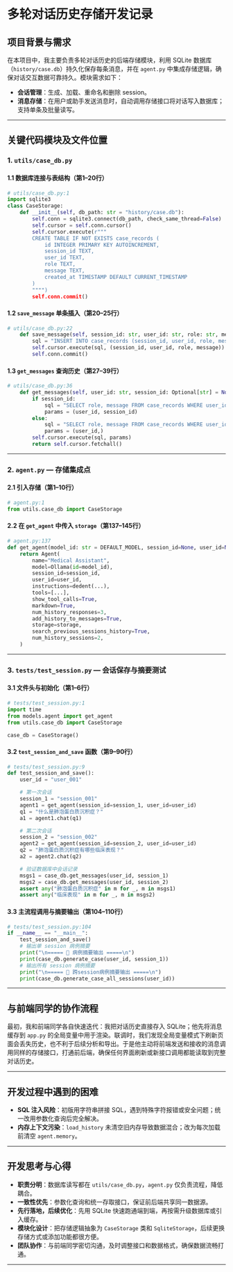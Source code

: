 # 多轮对话历史存储开发记录

## 项目背景与需求

在本项目中，我主要负责多轮对话历史的后端存储模块，利用 SQLite 数据库（`history/case.db`）持久化保存每条消息，并在 `agent.py` 中集成存储逻辑，确保对话交互数据可靠持久。模块需求如下：

* **会话管理**：生成、加载、重命名和删除 session。
* **消息存储**：在用户或助手发送消息时，自动调用存储接口将对话写入数据库；支持单条及批量读写。

---

## 关键代码模块及文件位置

### 1. `utils/case_db.py`

#### 1.1 数据库连接与表结构（第1–20行）

```python
# utils/case_db.py:1
import sqlite3
class CaseStorage:
    def __init__(self, db_path: str = "history/case.db"):
        self.conn = sqlite3.connect(db_path, check_same_thread=False)
        self.cursor = self.conn.cursor()
        self.cursor.execute(r"""
        CREATE TABLE IF NOT EXISTS case_records (
            id INTEGER PRIMARY KEY AUTOINCREMENT,
            session_id TEXT,
            user_id TEXT,
            role TEXT,
            message TEXT,
            created_at TIMESTAMP DEFAULT CURRENT_TIMESTAMP
        )
        """")
        self.conn.commit()
```

#### 1.2 `save_message` 单条插入（第20–25行）

```python
# utils/case_db.py:22
    def save_message(self, session_id: str, user_id: str, role: str, message: str) -> None:
        sql = "INSERT INTO case_records (session_id, user_id, role, message) VALUES (?, ?, ?, ?)"
        self.cursor.execute(sql, (session_id, user_id, role, message))
        self.conn.commit()
```

#### 1.3 `get_messages` 查询历史（第27–39行）

```python
# utils/case_db.py:36
    def get_messages(self, user_id: str, session_id: Optional[str] = None) -> List[Tuple[str, str]]:
        if session_id:
            sql = "SELECT role, message FROM case_records WHERE user_id=? AND session_id=? ORDER BY id"
            params = (user_id, session_id)
        else:
            sql = "SELECT role, message FROM case_records WHERE user_id=? ORDER BY id"
            params = (user_id,)
        self.cursor.execute(sql, params)
        return self.cursor.fetchall()
```


---

### 2. `agent.py` — 存储集成点

#### 2.1 引入存储（第1–10行）

```python
# agent.py:1
from utils.case_db import CaseStorage

```

#### 2.2 在 `get_agent` 中传入 `storage`（第137–145行）
```python
# agent.py:137
def get_agent(model_id: str = DEFAULT_MODEL, session_id=None, user_id=None) -> Agent:
    return Agent(
        name="Medical Assistant",
        model=Ollama(id=model_id),
        session_id=session_id,
        user_id=user_id,
        instructions=dedent(...),
        tools=[...],
        show_tool_calls=True,
        markdown=True,
        num_history_responses=3,
        add_history_to_messages=True,
        storage=storage,
        search_previous_sessions_history=True,
        num_history_sessions=2,
    )
```


---

### 3. `tests/test_session.py` — 会话保存与摘要测试

#### 3.1 文件头与初始化（第1–6行）

```python
# tests/test_session.py:1
import time
from models.agent import get_agent
from utils.case_db import CaseStorage

case_db = CaseStorage()
```

#### 3.2 `test_session_and_save` 函数（第9–90行）

```python
# tests/test_session.py:9
def test_session_and_save():
    user_id = "user_001"

    # 第一次会话
    session_1 = "session_001"
    agent1 = get_agent(session_id=session_1, user_id=user_id)
    q1 = "什么是肺泡蛋白质沉积症？"
    a1 = agent1.chat(q1)

    # 第二次会话
    session_2 = "session_002"
    agent2 = get_agent(session_id=session_2, user_id=user_id)
    q2 = "肺泡蛋白质沉积症有哪些临床表现？"
    a2 = agent2.chat(q2)

    # 验证数据库中会话记录
    msgs1 = case_db.get_messages(user_id, session_1)
    msgs2 = case_db.get_messages(user_id, session_2)
    assert any("肺泡蛋白质沉积症" in m for _, m in msgs1)
    assert any("临床表现" in m for _, m in msgs2)
```

#### 3.3 主流程调用与摘要输出（第104–110行）

```python
# tests/test_session.py:104
if __name__ == "__main__":
    test_session_and_save()
    # 输出单 session 病例摘要
    print("\n===== 📝 病例摘要输出 =====\n")
    print(case_db.generate_case(user_id, session_1))
    # 输出所有 session 病例摘要
    print("\n===== 📝 跨session病例摘要输出 =====\n")
    print(case_db.generate_case_all_sessions(user_id))
```

---

## 与前端同学的协作流程

最初，我和前端同学各自快速迭代：我把对话历史直接存入 SQLite；他先将消息缓存到 `app.py` 的全局变量中用于渲染。联调时，我们发现全局变量模式下刷新页面会丢失历史，也不利于后续分析和导出。于是他主动将前端发送和接收的消息调用同样的存储接口，打通前后端，确保任何界面刷新或新接口调用都能读取到完整对话历史。

---

## 开发过程中遇到的困难
* **SQL 注入风险**：初版用字符串拼接 SQL，遇到特殊字符报错或安全问题；统一改用参数化查询后完全解决。
* **内存上下文污染**：`load_history` 未清空旧内存导致数据混合；改为每次加载前清空 `agent.memory`。

---

## 开发思考与心得

- **职责分明**：数据库读写都在 `utils/case_db.py`，`agent.py` 仅负责流程，降低耦合。
- **一致性优先**：参数化查询和统一存取接口，保证前后端共享同一数据源。
- **先行落地，后续优化**：先用 SQLite 快速跑通端到端，再按需升级数据库或引入缓存。
- **模块化设计**：把存储逻辑抽象为 `CaseStorage` 类和 `SqliteStorage`，后续更换存储方式或添加功能都很方便。
- **团队协作**：与前端同学密切沟通，及时调整接口和数据格式，确保数据流畅打通。

---

